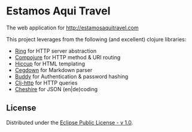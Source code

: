 # Estamos Aqui Travel

The web application for http://estamosaquitravel.com

This project leverages from the following (and excellent) clojure libraries:

* [Ring](https://github.com/ring-clojure/ring) for HTTP server abstraction
* [Compojure](https://github.com/weavejester/compojure) for HTTP method & URI routing
* [Hiccup](https://github.com/weavejester/hiccup) for HTML templating
* [Cegdown](https://github.com/Raynes/cegdown) for Markdown parser
* [Buddy](https://github.com/funcool/buddy) for Authentication & password hashing
* [Clj-http](https://github.com/dakrone/clj-http) for HTTP queries
* [Cheshire](https://github.com/dakrone/cheshire) for JSON (en|de)coding

## License
Distributed under the [Eclipse Public License - v 1.0](https://www.eclipse.org/legal/epl-v10.html).
